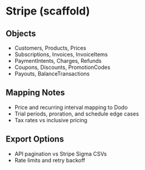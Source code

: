 # Stripe (scaffold)

## Objects
- Customers, Products, Prices
- Subscriptions, Invoices, InvoiceItems
- PaymentIntents, Charges, Refunds
- Coupons, Discounts, PromotionCodes
- Payouts, BalanceTransactions

## Mapping Notes
- Price and recurring interval mapping to Dodo
- Trial periods, proration, and schedule edge cases
- Tax rates vs inclusive pricing

## Export Options
- API pagination vs Stripe Sigma CSVs
- Rate limits and retry backoff
